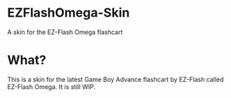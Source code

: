 # EZFlashOmega-Skin
A skin for the EZ-Flash Omega flashcart

# What?
This is a skin for the latest Game Boy Advance flashcart by EZ-Flash called EZ-Flash Omega. It is still WIP.

